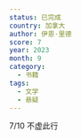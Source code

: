 ```yaml
---
status: 已完成
country: 加拿大
author: 伊恩·里德
score: 7
year: 2023
month: 9
category:
  - 书籍
tags:
  - 文学
  - 悬疑
---
```

7/10 不虚此行
